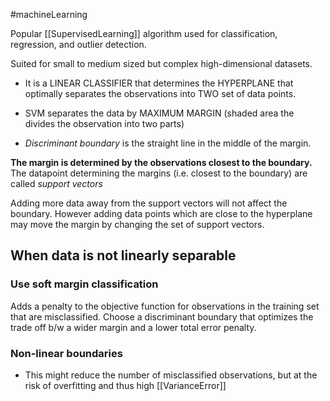 #machineLearning 

Popular [[SupervisedLearning]] algorithm used for classification, regression, and outlier detection.

Suited for small to medium sized but complex high-dimensional datasets.

- It is a LINEAR CLASSIFIER that determines the HYPERPLANE that optimally separates the observations into TWO set of data points.

- SVM separates the data by MAXIMUM MARGIN (shaded area the divides the observation into two parts)
- *Discriminant boundary* is the straight line in the middle of the margin. 

**The margin is determined by the observations closest to the boundary.** 
The datapoint determining the margins (i.e. closest to the boundary) are called *support vectors*

Adding more data away from the support vectors will not affect the boundary. However adding data points which are close to the hyperplane may move the margin by changing the set of support vectors.


## When data is not linearly separable
### Use soft margin classification
Adds a penalty to the objective function for observations in the training set that are misclassified. 
Choose a discriminant boundary that optimizes the trade off b/w a wider margin and a lower total error penalty.

### Non-linear boundaries
- This might reduce the number of misclassified observations, but at the risk of overfitting and thus high [[VarianceError]]